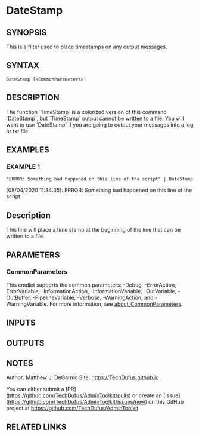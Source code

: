 # DateStamp

## SYNOPSIS
This is a filter used to place timestamps on any output messages.

## SYNTAX

```
DateStamp [<CommonParameters>]
```

## DESCRIPTION
The function \`TimeStamp\` is a colorized version of this command \`DateStamp\`, but \`TimeStamp\` output cannot be written to a file.
You will want to use \`DateStamp\` if you are going to output your messages into a log or txt file.

## EXAMPLES

### EXAMPLE 1
```
"ERROR: Something bad happened on this line of the script" | DateStamp
```

\[08/04/2020 11:34:35\]: ERROR: Something bad happened on this line of the script

Description
-----------
This line will place a time stamp at the beginning of the line that can be written to a file.

## PARAMETERS

### CommonParameters
This cmdlet supports the common parameters: -Debug, -ErrorAction, -ErrorVariable, -InformationAction, -InformationVariable, -OutVariable, -OutBuffer, -PipelineVariable, -Verbose, -WarningAction, and -WarningVariable. For more information, see [about_CommonParameters](http://go.microsoft.com/fwlink/?LinkID=113216).

## INPUTS

## OUTPUTS

## NOTES
Author: Matthew J.
DeGarmo
Site: https://TechDufus.github.io

You can either submit a \[PR\](https://github.com/TechDufus/AdminToolkit/pulls)
    or create an \[Issue\](https://github.com/TechDufus/AdminToolkit/issues/new)
    on this GitHub project at https://github.com/TechDufus/AdminToolkit

## RELATED LINKS
